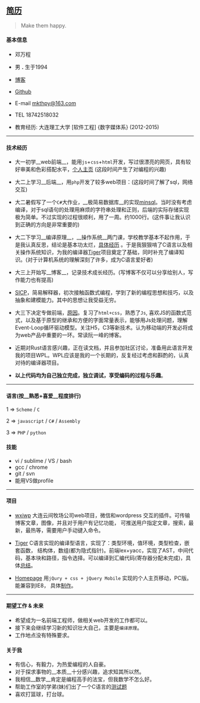 ## [简历](https://github.com/whps/whps.github.io/blob/master/Resume-ch.md)

> Make them happy.


#### 基本信息
* 邓万程

* 男 __.__ 生于1994

* [博客](https://github.com/whps/whps.github.io/issues)

* [Github](https://github.com/whps)

* E-mail mkthpy@163.com

* TEL 18742518032

* 教育经历: 大连理工大学 [软件工程] {数字媒体系} (2012-2015)

---

#### 技术经历
* 大一初学__web前端__，能用`js`+`css`+`html`开发，写过很漂亮的网页，具有较好审美和色彩搭配水平，[个人主页](https://whps.github.io/)
  (这段时间产生了对编程的兴趣)

* 大二上学习__后端__，用`php`开发了较多web项目：(这段时间了解了sql，网络交互)

* 大二暑假写了一个`C#`大作业，__极简易数据库__的实现[minsql](https://github.com/whps/whps.github.io/tree/master/stuff/tiny-item/minsql)。当时没有考虑编译，对于sql语句的处理用麻烦的字符串处理和正则，后端的实际存储实现极为简单。不过实现的过程很顺利，用了一周。约1000行。(这件事让我认识到正确的方向是非常重要的)

* 大二下学习__编译原理__，__操作系统__两门课，学校教学基本不起作用，于是我认真反思，结论是基本功太烂，[具体经历](https://github.com/whps/whps.github.io/issues/8) 。于是我狠狠啃了C语言以及相关操作系统知识，为我的编译器[Tiger](https://github.com/whps/Tiger)项目奠定了基础，同时补充了编译知识。(对于计算机系统的理解深刻了许多，成为C语言爱好者)

* 大三上开始写__博客__，记录技术成长经历。(写博客不仅可以分享给别人，写作能力也有提高)

* [SICP](https://github.com/whps/whps.github.io/tree/master/stuff/tiny-item/Interpret)，简易解释器，初次接触函数式编程，学到了新的编程思想和技巧，以及抽象和建模能力。其中的思想让我受益无穷。

* 大三下决定专做前端，[原因](https://github.com/whps/whps.github.io/issues/24)。复习了`html+css`，熟悉了`Js`,
喜欢JS的函数式范式，以及基于原型的继承和方便的字面常量表示，能够用Js处理问题，理解Event-Loop循环驱动模型。关注H5，C3等新技术。认为移动端的开发必将成为web产品中重要的一环。常读阮一峰的博客。

* 近期对Rust语言感兴趣，正在读文档，并且参加社区讨论，准备用此语言开发我的项目WPL。WPL应该是我的一个长期的，反复经过考虑和斟酌的，认真对待的编译器项目。

* __以上代码均为自己独立完成，独立调试，享受编码的过程与乐趣__。

---
 
#### 语言(按__熟悉+喜爱__程度排行)
1 =>  `Scheme` / `C`

2 => `javascript` / `C#` / `Assembly`

3 =>  `PHP` / `python`
 
 
#### 技能

* vi / sublime / VS / bash
* gcc / chrome
* git / svn
* 能用VS做profile

---

#### 项目
* [wxiwp](https://github.com/whps/whps.github.io/tree/master/stuff/tiny-item/wxiwp) 大连云间牧场公司web项目，微信和wordpress 交互的插件。可传输博客文章，图像，并且对于用户有记忆功能，
可推送用户指定文章，搜索，最新，最热等，需要用户手动键入命令。

* [Tiger](https://github.com/whps/Tiger) C语言实现的编译型语言，实现了：类型环境，值环境，类型检查，嵌套函数，
结构体，数组(都为隐式指针)。前端lex+yacc，实现了AST，中间代码，基本块和路径，指令选择。可以编译到汇编代码(寄存器分配未完成)，具体[总结](https://github.com/whps/whps.github.io/issues/5)。

* [Homepage](https://whps.github.io) 用`jQury + css + jQuery Mobile` 实现的个人主页移动，PC版。能兼容到IE8，
具体[制作](https://github.com/whps/whps.github.io/issues/26)。

---

#### 期望工作 & 未来

* 希望成为一名前端工程师，做相关web开发的工作都可以。
* 接下来会继续学习新的知识壮大自己，主要是`编译原理`。
* 工作地点没有特殊要求。
 
#### 关于我

* 有信心，有毅力，为热爱编程的人自豪。
* 对于探求事物的__本质__十分感兴趣，追求知其所以然。
* 我相信__数学__肯定是编程高手的法宝，但我数学不怎么好。
* 帮助工作室的学弟(妹)们出了一个C语言的[测试题](https://github.com/CIPPUS-SSS/assignment/blob/master/C-Lang-Exam-2014-12-16.md)
* 喜欢打篮球，打台球。
